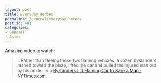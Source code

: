 ```yaml
---
layout: post
title: Everyday Heroes
permalink: /general/everyday-heroes
post_id: 481
categories:
- General
- Aside
---
```


Amazing video to watch:

>...Rather than fleeing those two flaming vehicles, a dozen bystanders rushed toward the blaze, lifted the car and pulled the injured man out by his ankle... via [Bystanders Lift Flaming Car to Save a Man - NYTimes.com](http://thelede.blogs.nytimes.com/2011/09/13/bystanders-lift-flaming-car-to-save-a-man/).
